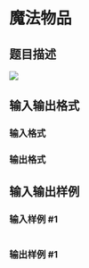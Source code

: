 # 魔法物品

## 题目描述

![](https://cdn.luogu.com.cn/upload/pic/811.png)

## 输入输出格式

### 输入格式

### 输出格式

## 输入输出样例

### 输入样例 #1

```cpp

```
### 输出样例 #1

```cpp

```
